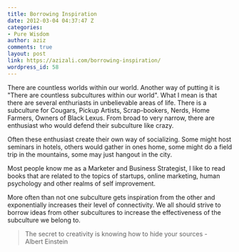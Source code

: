 ```yaml
---
title: Borrowing Inspiration
date: 2012-03-04 04:37:47 Z
categories:
- Pure Wisdom
author: aziz
comments: true
layout: post
link: https://azizali.com/borrowing-inspiration/
wordpress_id: 58
---
```


There are countless worlds within our world. Another way of putting it is "There are countless subcultures within our world". What I mean is that there are several enthuriasts in unbelievable areas of life. There is a subculture for Cougars, Pickup Artists, Scrap-bookers, Nerds, Home Farmers, Owners of Black Lexus. From broad to very narrow, there are enthusiast who would defend their subculture like crazy.

Often these enthusiast create their own way of socializing. Some might host seminars in hotels, others would gather in ones home, some might do a field trip in the mountains, some may just hangout in the city.

Most people know me as a Marketer and Business Strategist, I like to read books that are related to the topics of startups, online marketing, human psychology and other realms of self improvement.

More often than not one subculture gets inspiration from the other and exponentially increases their level of connectivity. We all should strive to borrow ideas from other subcultures to increase the effectiveness of the subculture we belong to.


<blockquote>The secret to creativity is knowing how to hide your sources
- Albert Einstein</blockquote>



